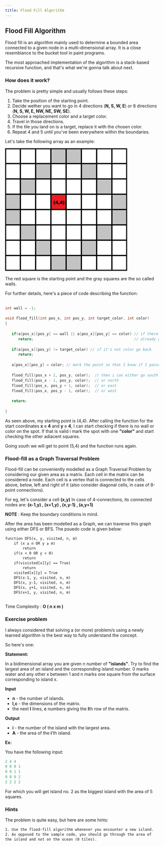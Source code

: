```yaml
---
title: Flood Fill Algorithm
---
```

## Flood Fill Algorithm

Flood fill is an algorithm mainly used to determine a bounded area connected to a given node in a multi-dimensional array. It is
a close resemblance to the bucket tool in paint programs.

The most approached implementation of the algorithm is a stack-based recursive function, and that's what we're gonna talk about
next.

### How does it work?

The problem is pretty simple and usually follows these steps:

  1. Take the position of the starting point.
  2. Decide wether you want to go in 4 directions (**N, S, W, E**) or 8 directions (**N, S, W, E, NW, NE, SW, SE**).
  3. Choose a replacement color and a target color.
  4. Travel in those directions.
  5. If the tile you land on is a target, replace it with the chosen color.
  6. Repeat 4 and 5 until you've been everywhere within the boundaries.
  
Let's take the following array as an example:

![alt text](https://github.com/firealex2/Codingame/blob/master/small%208%20grid%20paintefffd.png)

The red square is the starting point and the gray squares are the so called walls. 

For further details, here's a piece of code describing the function:


```c++

int wall = -1;

void flood_fill(int pos_x, int pos_y, int target_color, int color)
{
  
   if(a[pos_x][pos_y] == wall || a[pos_x][pos_y] == color) // if there is no wall or if i haven't been there
      return;                                              // already go back
   
   if(a[pos_x][pos_y] != target_color) // if it's not color go back
      return;
   
   a[pos_x][pos_y] = color; // mark the point so that I know if I passed through it. 
   
   flood_fill(pos_x + 1, pos_y, color);  // then i can either go south
   flood_fill(pos_x - 1, pos_y, color);  // or north
   flood_fill(pos_x, pos_y + 1, color);  // or east
   flood_fill(pos_x, pos_y - 1, color);  // or west
   
   return;

}

```

As seen above, my starting point is (4,4). After calling the function for the start coordinates **x = 4** and **y = 4**,
I can start checking if there is no wall or color on the spot. If that is valid i mark the spot with one **"color"** 
and start checking the other adiacent squares.

Going south we will get to point (5,4) and the function runs again.


### Flood-fill as a Graph Traversal Problem

Flood-fill can be conveniently modelled as a Graph Traversal Problem by considering our given area as a matrix. Each cell in the matrix can be considered a node. Each cell is a vertex that is connected to the cells above, below, left and right of it (also consider diagonal cells, in case of 8-point connections).

For eg, let's consider a cell **(x,y)**
In case of 4-connections, its connected nodes are:
**(x-1,y) , (x+1,y) , (x,y-1) , (a,y+1)**

**NOTE** :  Keep the boundary conditions in mind.

After the area has been modelled as a Graph, we can traverse this graph using either DFS or BFS.
The psuedo code is given below:

```
function DFS(x, y, visited, n, m)
    if (x ≥ n OR y ≥ m)
        return
    if(x < 0 OR y < 0)
        return
    if(visisted[x][y] == True)
        return
    visited[x][y] = True
    DFS(x-1, y, visited, n, m)
    DFS(x, y-1, visited, n, m)
    DFS(x, y+1, visited, n, m)
    DFS(x+1, y, visited, n, m)
  
```
Time Complexity : **O ( n x m )**

### Exercise problem

I always considered that solving a (or more) problem/s using a newly learned algorithm is the best way to fully understand
the concept.

So here's one:

**Statement:** 

In a bidimensional array you are given n number of **"islands"**. Try to find the largest area of an island and
the corresponding island number. 0 marks water and any other x between 1 and n marks one square from the surface corresponding
to island x.

**Input**

  * **n** - the number of islands.
  * **l,c** - the dimensions of the matrix.
  * the next **l** lines, **c** numbers giving the **l**th row of the matrix.
  
**Output**
  
  * **i** - the number of the island with the largest area.
  * **A** - the area of the **i**'th island.

**Ex:**

You have the following input:
```c++
2 4 4
0 0 0 1
0 0 1 1
0 0 0 2
2 2 2 2
```
For which you will get island no. 2 as the biggest island with the area of 5 squares.


### Hints

The problem is quite easy, but here are some hints:

    1. Use the flood-fill algorithm whenever you encounter a new island.
    2. As opposed to the sample code, you should go through the area of the island and not on the ocean (0 tiles).
